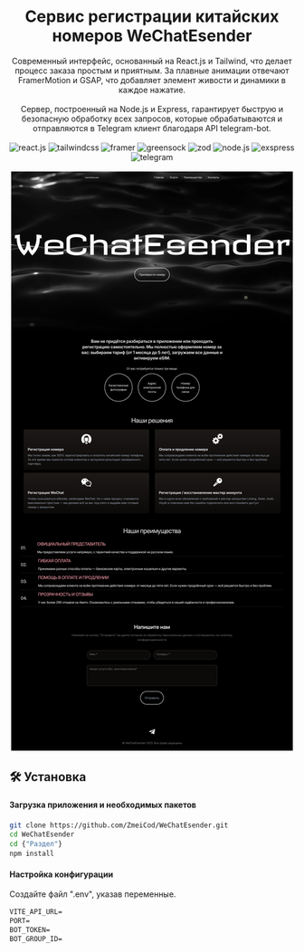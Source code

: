 <div align="center">
<h1 align="center">Сервис регистрации китайских номеров WeChatEsender</h1>

<div align="center">
    Современный интерфейс, основанный на React.js и Tailwind, что делает процесс заказа простым и приятным. За плавные анимации отвечают FramerMotion и GSAP, что добавляет элемент живости и динамики в каждое нажатие.
     <br />
     <br />
    Сервер, построенный на Node.js и Express, гарантирует быструю и безопасную   обработку всех запросов, которые обрабатываются и отправляются в Telegram клиент благодаря API telegram-bot.
</div>

<div>
  <br />
    <img src="https://img.shields.io/badge/-REACT_JS-42aaff?style=for-the-badge&logo=react&logoColor=42aaff&color=0f4648" alt="react.js">
    <img src="https://img.shields.io/badge/-Tailwind_CSS-black?style=for-the-badge&logoColor=white&logo=tailwindcss&color=06B6D4" alt="tailwindcss" />
     <img src="https://img.shields.io/badge/-Framer-black?style=for-the-badge&logoColor=white&logo=framer&color=0055FF" alt="framer" />
    <img src="https://img.shields.io/badge/-GSAP-black?style=for-the-badge&logoColor=white&logo=greensock&color=88CE02" alt="greensock" />
    <img src="https://img.shields.io/badge/-zod-black?style=for-the-badge&logo=zod&logoColor=blue&color=%23003841" alt="zod" />
    <img src="https://img.shields.io/badge/-Node_JS-black?style=for-the-badge&logo=nodedotjs&logoColor=3f9d39&color=876e6e" alt="node.js" />
    <img src="https://img.shields.io/badge/-Exspress_JS-black?style=for-the-badge&logo=javascript" alt="exspress" />
    <img src="https://img.shields.io/badge/-telegram-white?style=for-the-badge&logo=telegram" alt="telegram" />
  <br />
</div>

  <br />
    <img src="SCREEN.jpg" alt="Скриншот страницы">
  <br />

</div>

## 🛠 Установка

#### Загрузка приложения и необходимых пакетов

```bash
git clone https://github.com/ZmeiCod/WeChatEsender.git
cd WeChatEsender
cd {"Раздел"}
npm install
```

#### Настройка конфигурации

Создайте файл ".env", указав переменные.

```env
VITE_API_URL=
PORT=
BOT_TOKEN=
BOT_GROUP_ID=
```
